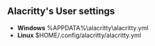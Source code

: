 ## Alacritty's User settings
* **Windows** %APPDATA%\alacritty\alacritty.yml
* **Linux** $HOME/.config/alacritty/alacritty.yml